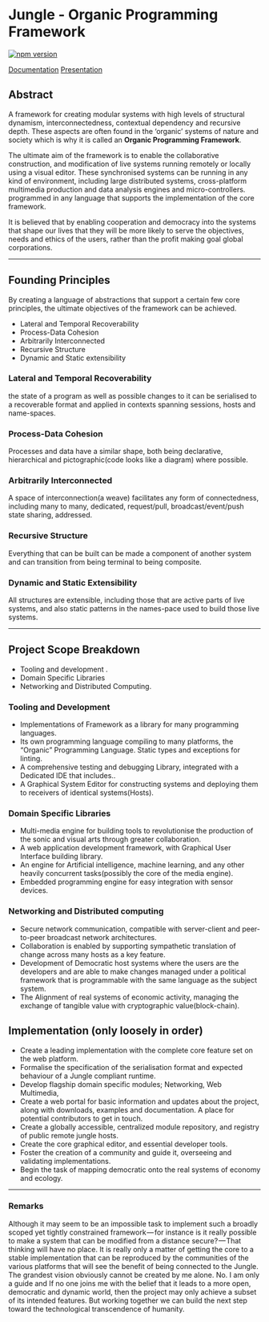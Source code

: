 
# Jungle - Organic Programming Framework

[![npm version](https://badge.fury.io/js/junglejs.svg)](https://badge.fury.io/js/junglejs)

[Documentation](https://www.gitbook.com/book/space-ed/jungle-book/details)
[Presentation](https://prezi.com/view/CSbkjg2fVJZsorHAm3Gq/)

## Abstract

A framework for creating modular systems with high levels of structural dynamism, interconnectedness, contextual dependency and recursive depth. These aspects are often found in the ‘organic’ systems of nature and society which is why it is called an __Organic Programming Framework__.

The ultimate aim of the framework is to enable the collaborative construction, and modification of live systems running remotely or locally using a visual editor. These synchronised systems can be running in any kind of environment, including large distributed systems, cross-platform multimedia production and data analysis engines and micro-controllers. programmed in any language that supports the implementation of the core framework.

It is believed that by enabling cooperation and democracy into the systems that shape our lives that they will be more likely to serve the objectives, needs and ethics of the users, rather than the profit making goal global corporations.

---
## Founding Principles

By creating a language of abstractions that support a certain few core principles, the ultimate objectives of the framework can be achieved.

- Lateral and Temporal Recoverability
- Process-Data Cohesion
- Arbitrarily Interconnected
- Recursive Structure
- Dynamic and Static extensibility

### Lateral and Temporal Recoverability

the state of a program as well as possible changes to it can be serialised to a recoverable format and applied in contexts spanning sessions, hosts and name-spaces.

### Process-Data Cohesion

Processes and data have a similar shape, both being declarative, hierarchical and pictographic(code looks like a diagram) where possible.

### Arbitrarily Interconnected

A space of interconnection(a weave) facilitates any form of connectedness, including many to many, dedicated, request/pull, broadcast/event/push state sharing, addressed.

### Recursive Structure

Everything that can be built can be made a component of another system and can transition from being terminal to being composite.

### Dynamic and Static Extensibility

All structures are extensible, including those that are active parts of live systems, and also static patterns in the names-pace used to build those live systems.

---
## Project Scope Breakdown

- Tooling and development .
- Domain Specific Libraries
- Networking and Distributed Computing.

### Tooling and Development

- Implementations of Framework as a library for many programming languages.
- Its own programming language compiling to many platforms, the “Organic” Programming Language. Static types and exceptions for linting.
- A comprehensive testing and debugging Library, integrated with a Dedicated IDE that includes..
- A Graphical System Editor for constructing systems and deploying them to receivers of identical systems(Hosts).

### Domain Specific Libraries
- Multi-media engine for building tools to revolutionise the production of the sonic and visual arts through greater collaboration.
- A web application development framework, with Graphical User Interface building library.
- An engine for Artificial intelligence, machine learning, and any other heavily concurrent tasks(possibly the core of the media engine).
- Embedded programming engine for easy integration with sensor devices.

### Networking and Distributed computing

- Secure network communication, compatible with server-client and peer-to-peer broadcast network architectures.
- Collaboration is enabled by supporting sympathetic translation of change across many hosts as a key feature.
- Development of Democratic host systems where the users are the developers and are able to make changes managed under a political framework that is programmable with the same language as the subject system.
- The Alignment of real systems of economic activity, managing the exchange of tangible value with cryptographic value(block-chain).

## Implementation (only loosely in order)

- Create a leading implementation with the complete core feature set on the web platform.
- Formalise the specification of the serialisation format and expected behaviour of a Jungle compliant runtime.
- Develop flagship domain specific modules; Networking, Web Multimedia,
- Create a web portal for basic information and updates about the project, along with downloads, examples and documentation. A place for potential contributors to get in touch.
- Create a globally accessible, centralized module repository, and registry of public remote jungle hosts.
- Create the core graphical editor, and essential developer tools.
- Foster the creation of a community and guide it, overseeing and validating implementations.
- Begin the task of mapping democratic onto the real systems of economy and ecology.

---

### Remarks

Although it may seem to be an impossible task to implement such a broadly scoped yet tightly constrained framework — for instance is it really possible to make a system that can be modified from a distance secure? — That thinking will have no place. It is really only a matter of getting the core to a stable implementation that can be reproduced by the communities of the various platforms that will see the benefit of being connected to the Jungle. The grandest vision obviously cannot be created by me alone. No. I am only a guide and If no one joins me with the belief that it leads to a more open, democratic and dynamic world, then the project may only achieve a subset of its intended features. But working together we can build the next step toward the technological transcendence of humanity.
